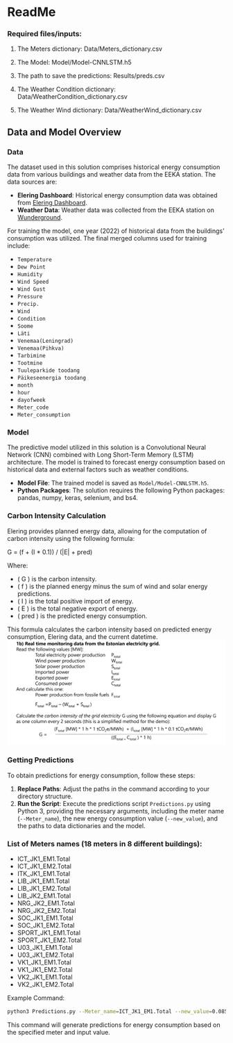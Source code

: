 # ReadMe

### Required files/inputs:

1. The Meters dictionary: Data/Meters_dictionary.csv

2. The Model: Model/Model-CNNLSTM.h5

3. The path to save the predictions: Results/preds.csv

4. The Weather Condition dictionary: Data/WeatherCondition_dictionary.csv

5. The Weather Wind dictionary: Data/WeatherWind_dictionary.csv


## Data and Model Overview

### Data
The dataset used in this solution comprises historical energy consumption data from various buildings and weather data from the EEKA station. The data sources are:

- **Elering Dashboard**: Historical energy consumption data was obtained from [Elering Dashboard](https://dashboard.elering.ee).
- **Weather Data**: Weather data was collected from the EEKA station on [Wunderground](https://www.wunderground.com/hourly/EEKA).

For training the model, one year (2022) of historical data from the buildings' consumption was utilized. The final merged columns used for training include:

- `Temperature`
- `Dew Point`
- `Humidity`
- `Wind Speed`
- `Wind Gust`
- `Pressure`
- `Precip.`
- `Wind`
- `Condition`
- `Soome`
- `Läti`
- `Venemaa(Leningrad)`
- `Venemaa(Pihkva)`
- `Tarbimine`
- `Tootmine`
- `Tuuleparkide toodang`
- `Päikeseenergia toodang`
- `month`
- `hour`
- `dayofweek`
- `Meter_code`
- `Meter_consumption`

### Model
The predictive model utilized in this solution is a Convolutional Neural Network (CNN) combined with Long Short-Term Memory (LSTM) architecture. The model is trained to forecast energy consumption based on historical data and external factors such as weather conditions.

- **Model File**: The trained model is saved as `Model/Model-CNNLSTM.h5`.
- **Python Packages**: The solution requires the following Python packages: pandas, numpy, keras, selenium, and bs4.

### Carbon Intensity Calculation
Elering provides planned energy data, allowing for the computation of carbon intensity using the following formula:

G = (f + (I * 0.1)) / (|E| + pred)

Where:
- \( G \) is the carbon intensity.
- \( f \) is the planned energy minus the sum of wind and solar energy predictions.
- \( I \) is the total positive import of energy.
- \( E \) is the total negative export of energy.
- \( pred \) is the predicted energy consumption.

This formula calculates the carbon intensity based on predicted energy consumption, Elering data, and the current datetime.
![Reference](images/carbonintensity.png)



### Getting Predictions
To obtain predictions for energy consumption, follow these steps:

1. **Replace Paths**: Adjust the paths in the command according to your directory structure.
2. **Run the Script**: Execute the predictions script `Predictions.py` using Python 3, providing the necessary arguments, including the meter name (`--Meter_name`), the new energy consumption value (`--new_value`), and the paths to data dictionaries and the model.
   
### List of Meters names (18 meters in 8 different buildings):

- ICT_JK1_EM1.Total
- ICT_JK1_EM2.Total
- ITK_JK1_EM1.Total
- LIB_JK1_EM1.Total
- LIB_JK1_EM2.Total
- LIB_JK2_EM1.Total
- NRG_JK2_EM1.Total
- NRG_JK2_EM2.Total
- SOC_JK1_EM1.Total
- SOC_JK1_EM2.Total
- SPORT_JK1_EM1.Total
- SPORT_JK1_EM2.Total
- U03_JK1_EM1.Total
- U03_JK1_EM2.Total
- VK1_JK1_EM1.Total
- VK1_JK1_EM2.Total
- VK2_JK1_EM1.Total
- VK2_JK1_EM2.Total


Example Command:
```bash
python3 Predictions.py --Meter_name=ICT_JK1_EM1.Total --new_value=0.08536 --d_path=Meters_dictionary.csv --d_WC_path=Data/WeatherCondition_dictionary.csv --d_WW_path=Data/WeatherWind_dictionary.csv --model_path=Model/Model-CNNLSTM.h5 --pred_path=Results/preds.csv
```

This command will generate predictions for energy consumption based on the specified meter and input value.
